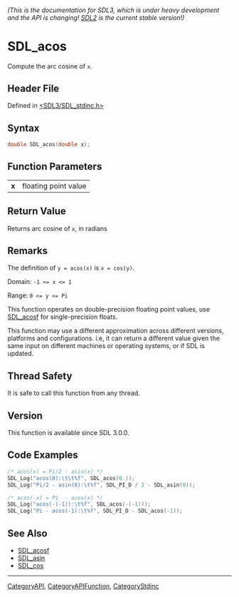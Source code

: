 ###### (This is the documentation for SDL3, which is under heavy development and the API is changing! [SDL2](https://wiki.libsdl.org/SDL2/) is the current stable version!)
# SDL_acos

Compute the arc cosine of `x`.

## Header File

Defined in [<SDL3/SDL_stdinc.h>](https://github.com/libsdl-org/SDL/blob/main/include/SDL3/SDL_stdinc.h)

## Syntax

```c
double SDL_acos(double x);
```

## Function Parameters

|           |                      |
| --------- | -------------------- |
| **x**     | floating point value |

## Return Value

Returns arc cosine of `x`, in radians

## Remarks

The definition of `y = acos(x)` is `x = cos(y)`.

Domain: `-1 <= x <= 1`

Range: `0 <= y <= Pi`

This function operates on double-precision floating point values, use
[SDL_acosf](SDL_acosf) for single-precision floats.

This function may use a different approximation across different versions,
platforms and configurations. i.e, it can return a different value given
the same input on different machines or operating systems, or if SDL is
updated.

## Thread Safety

It is safe to call this function from any thread.

## Version

This function is available since SDL 3.0.0.

## Code Examples

```c
/* acos(x) = Pi/2 - asin(x) */
SDL_Log("acos(0):\t\t%f", SDL_acos(0.));
SDL_Log("Pi/2 - asin(0):\t%f", SDL_PI_D / 2 - SDL_asin(0));

/* acos(-x) = Pi  - acos(x) */
SDL_Log("acos(-(-1)):\t%f", SDL_acos(-(-1)));
SDL_Log("Pi - acos(-1):\t%f", SDL_PI_D - SDL_acos(-1));
```

## See Also

- [SDL_acosf](SDL_acosf)
- [SDL_asin](SDL_asin)
- [SDL_cos](SDL_cos)

----
[CategoryAPI](CategoryAPI), [CategoryAPIFunction](CategoryAPIFunction), [CategoryStdinc](CategoryStdinc)


